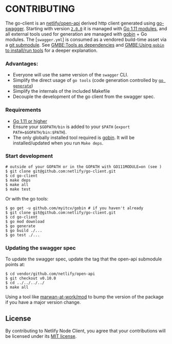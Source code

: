 # CONTRIBUTING

The go-client is an [netlify/open-api][open-api] derived http client generated using [go-swagger][go-swagger].  Starting with version [`2.0.0`](https://github.com/netlify/go-client/releases/tag/v2.0.0) it is managed with [Go 1.11 modules][go-modules], and all external tools used for generation are managed with [gobin][gobin] + Go modules.  The [`swagger.yml`] is consumed as a vendored build-time asset via a [git submodule](https://git-scm.com/book/en/v2/Git-Tools-Submodules).  See [GMBE:Tools as dependencies](https://github.com/go-modules-by-example/index/tree/master/010_tools) and [GMBE:Using `gobin` to install/run tools](https://github.com/go-modules-by-example/index/tree/master/017_using_gobin) for a deeper explanation.

### Advantages:

- Everyone will use the same version of the `swagger` CLI.
- Simplify the direct usage of `go tools` (code generation controlled by [`go generate`](https://blog.golang.org/generate))
- Simplify the internals of the included Makefile
- Decouple the development of the go client from the swagger spec.

### Requirements

- [Go 1.11 or higher](https://blog.golang.org/go1.11)
- Ensure your `$GOPATH/bin` is added to your `$PATH` (`export PATH=$GOPATH/bin:$PATH`).
- The only globally installed tool required is [gobin][gobin].  It will be installed/updated when you run `Make deps`.

### Start development

```console
# outside of your GOPATH or in the GOPATH with GO111MODULE=on (see )
$ git clone git@github.com:netlify/go-client.git
$ cd go-client
$ make deps
$ make all
$ make test
```

Or with the go tools:

```console
$ go get -u github.com/myitcv/gobin # if you haven't already
$ git clone git@github.com:netlify/go-client.git
$ cd go-client
$ go mod download
$ go generate
$ go build ./...
$ go test ./...
```

### Updating the swagger spec

To update the swagger spec, update the tag that the open-api submodule points at:

```console
$ cd vendor/github.com/netlify/open-api
$ git checkout v0.10.0
$ cd ../../../../
$ make all
```

Using a tool like [marwan-at-work/mod](https://github.com/marwan-at-work/mod) to bump the version of the package if you have a major version change.

## License

By contributing to Netlify Node Client, you agree that your contributions will be licensed
under its [MIT license](LICENSE).


[godoc-img]: https://godoc.org/github.com/netlify/go-client/?status.svg
[godoc]: https://godoc.org/github.com/netlify/go-client
[goreport-img]: https://goreportcard.com/badge/github.com/netlify/go-client
[goreport]: https://goreportcard.com/report/github.com/netlify/go-client
[git-img]: https://img.shields.io/github/release/netlify/go-client.svg
[git]: https://github.com/netlify/go-client/releases/latest
[gobin]: https://github.com/myitcv/gobin
[modules]: https://github.com/golang/go/wiki/Modules
[open-api]: https://github.com/netlify/open-api
[go-swagger]: https://github.com/go-swagger/go-swagger
[go-modules]: https://github.com/golang/go/wiki/Modules
[swagger]: https://github.com/netlify/open-api/blob/master/swagger.yml
